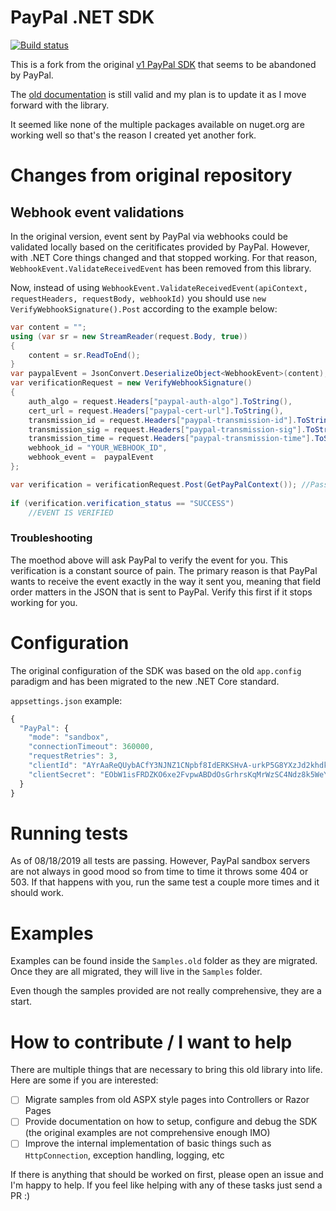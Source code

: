 # PayPal .NET SDK

[![Build status](https://ci.appveyor.com/api/projects/status/kofokkh2ir74hywx?svg=true)](https://ci.appveyor.com/project/tucaz/paypal-net-sdk)

This is a fork from the original [v1 PayPal SDK](https://github.com/paypal/PayPal-NET-SDK) that seems to be abandoned by PayPal.

The [old documentation](https://github.com/paypal/PayPal-NET-SDK/blob/develop/README.md) is still valid and my plan is to update it as I move forward with the library.

It seemed like none of the multiple packages available on nuget.org are working well so that's the reason I created yet another fork.

# Changes from original repository

## Webhook event validations

In the original version, event sent by PayPal via webhooks could be validated locally based on the ceritificates provided by PayPal. However, with .NET Core things changed and that stopped working. For that reason, `WebhookEvent.ValidateReceivedEvent` has been removed from this library.

Now, instead of using `WebhookEvent.ValidateReceivedEvent(apiContext, requestHeaders, requestBody, webhookId)` you should use `new VerifyWebhookSignature().Post` according to the example below:

```c#
var content = "";
using (var sr = new StreamReader(request.Body, true))
{
    content = sr.ReadToEnd();
}
var paypalEvent = JsonConvert.DeserializeObject<WebhookEvent>(content);
var verificationRequest = new VerifyWebhookSignature()
{
    auth_algo = request.Headers["paypal-auth-algo"].ToString(),
    cert_url = request.Headers["paypal-cert-url"].ToString(),
    transmission_id = request.Headers["paypal-transmission-id"].ToString(),
    transmission_sig = request.Headers["paypal-transmission-sig"].ToString(),
    transmission_time = request.Headers["paypal-transmission-time"].ToString(),
    webhook_id = "YOUR_WEBHOOK_ID",
    webhook_event =  paypalEvent
};

var verification = verificationRequest.Post(GetPayPalContext()); //Pass your APIContext instance
    
if (verification.verification_status == "SUCCESS") 
    //EVENT IS VERIFIED

```

### Troubleshooting

The moethod above will ask PayPal to verify the event for you. This verification is a constant source of pain. The primary reason is that PayPal wants to receive the event exactly in the way it sent you, meaning that field order matters in the JSON that is sent to PayPal. Verify this first if it stops working for you.

# Configuration

The original configuration of the SDK was based on the old `app.config` paradigm and has been migrated to the new .NET Core standard.

`appsettings.json` example:

```js
{
  "PayPal": {
    "mode": "sandbox",
    "connectionTimeout": 360000,
    "requestRetries": 3,
    "clientId": "AYrAaReQUybACfY3NJNZ1CNpbf8IdERKSHvA-urkP5G8YXzJd2khdkD8LT2WpDMUhXjn8NPl4sTFnYa2",
    "clientSecret": "EObW1isFRDZKO6xe2FvpwABDdOsGrhrsKqMrWzSC4Ndz8k5WeYnpYofCm9EAdibSEBv5Gel6J86TzENj"
  }
}
```

# Running tests

As of 08/18/2019 all tests are passing. However, PayPal sandbox servers are not always in good mood so from time to time it throws some 404 or 503. If that happens with you, run the same test a couple more times and it should work.

# Examples

Examples can be found inside the `Samples.old` folder as they are migrated. Once they are all migrated, they will live in the `Samples` folder.

Even though the samples provided are not really comprehensive, they are a start.

# How to contribute / I want to help
 
 There are multiple things that are necessary to bring this old library into life. Here are some if you are interested:
 
 - [ ] Migrate samples from old ASPX style pages into Controllers or Razor Pages
 - [ ] Provide documentation on how to setup, configure and debug the SDK (the original examples are not comprehensive enough IMO)
 - [ ] Improve the internal implementation of basic things such as `HttpConnection`, exception handling, logging, etc
 
 If there is anything that should be worked on first, please open an issue and I'm happy to help. If you feel like helping with any of these tasks just send a PR :) 
